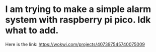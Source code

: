 # I am trying to make a simple alarm system with raspberry pi pico. Idk what to add.
Here is the link: https://wokwi.com/projects/407397545740075009
